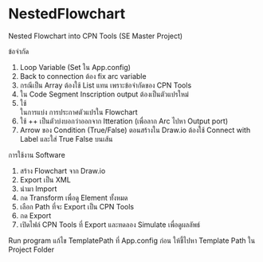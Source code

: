 # NestedFlowchart
Nested Flowchart into CPN Tools (SE Master Project)

ข้อจำกัด
1. Loop Variable (Set ใน App.config)
2. Back to connection ต้อง fix arc variable
3. กรณีเป็น Array ต้องใช้ List แทน เพราะข้อจำกัดของ CPN Tools
4. ใน Code Segment Inscription output ต้องเป็นตัวแปรใหม่
5. ใช้ <br> ในการแบ่ง การประกาศตัวแปรใน Flowchart
6. ใช้ ++ เป็นตัวบ่งบอกว่าออกจาก Itteration (เพื่อลาก Arc ไปหา Output port)
7. Arrow ของ Condition (True/False) ตอนสร้างใน Draw.io ต้องใช้ Connect with Label และใส่ True False บนเส้น
   
การใช้งาน Software
1. สร้าง Flowchart จาก Draw.io
2. Export เป็น XML
3. นำมา Import
4. กด Transform เพื่อดู Element ทั้งหมด
5. เลือก Path ที่จะ Export เป็น CPN Tools
6. กด Export
7. เปิดไฟล์ CPN Tools ที่ Export และทดลอง Simulate เพื่อดูผลลัพธ์

Run program
แก้ไข TemplatePath ที่ App.config ก่อน ให้ชี้ไปหา Template Path ใน Project Folder
